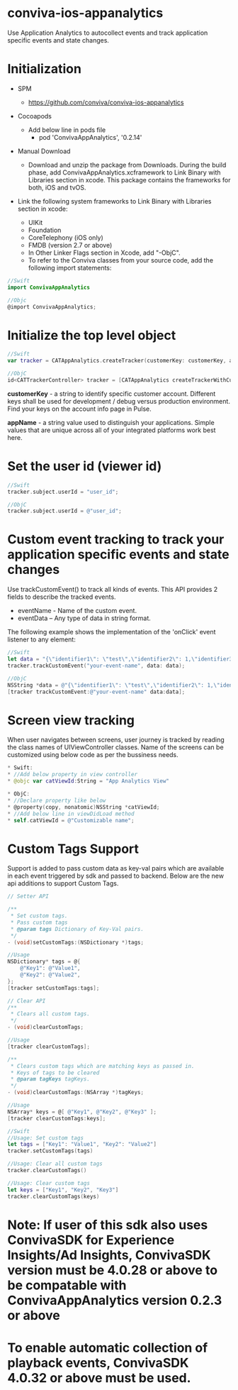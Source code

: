 # conviva-ios-appanalytics
Use Application Analytics to autocollect events and track application specific events and state changes.

# Initialization
* SPM
   * https://github.com/conviva/conviva-ios-appanalytics
* Cocoapods
   * Add below line in pods file
     * pod 'ConvivaAppAnalytics', '0.2.14'

* Manual Download
  * Download and unzip the package from Downloads. During the build phase, add ConvivaAppAnalytics.xcframework to Link Binary with Libraries section 
  in  xcode. This package contains the frameworks for both, iOS and tvOS.

* Link the following system frameworks to Link Binary with Libraries section in xcode:

  * UIKit
  * Foundation
  * CoreTelephony (iOS only)
  * FMDB (version 2.7 or above)
  * In Other Linker Flags section in Xcode, add "-ObjC".
  * To refer to the Conviva classes from your source code, add the following import statements:

```swift
//Swift
import ConvivaAppAnalytics
```

```objective-c
//Objc
@import ConvivaAppAnalytics;

```

# Initialize the top level object

```swift
//Swift
var tracker = CATAppAnalytics.createTracker(customerKey: customerKey, appName: appName)
```

```objective-c
//ObjC
id<CATTrackerController> tracker = [CATAppAnalytics createTrackerWithCustomerKey:customerKey appName:appName]
```

<strong>customerKey</strong> - a string to identify specific customer account. Different keys shall be used for development / debug versus production environment. Find your keys on the account info page in Pulse.

<strong>appName</strong> - a string value used to distinguish your applications. Simple values that are unique across all of your integrated platforms work best here.

# Set the user id (viewer id)
```swift
//Swift
tracker.subject.userId = "user_id";
```

```objective-c
//ObjC
tracker.subject.userId = @"user_id";
```
# Custom event tracking to track your application specific events and state changes
Use trackCustomEvent() to track all kinds of events. This API provides 2 fields to describe the tracked events. 
  * eventName  - Name of the custom event.
  * eventData  – Any type of data in string format.

The following example shows the implementation of the 'onClick' 
event listener to any element:

```swift
//Swift
let data = "{\"identifier1\": \"test\",\"identifier2\": 1,\"identifier3\":true}"
tracker.trackCustomEvent("your-event-name", data: data);
```

```objective-c
//ObjC
NSString *data = @"{\"identifier1\": \"test\",\"identifier2\": 1,\"identifier3\":true}";
[tracker trackCustomEvent:@"your-event-name" data:data];
```

# Screen view tracking
When user navigates between screens, user journey is tracked by reading the class names of UIViewController classes. Name of the screens can be customized using below code as per the bussiness needs.

```swift
* Swift:
* //Add below property in view controller
* @objc var catViewId:String = "App Analytics View"
```
```objective-c
* ObjC:
* //Declare property like below
* @property(copy, nonatomic)NSString *catViewId;
* //Add below line in viewDidLoad method
* self.catViewId = @"Customizable name";
```
# Custom Tags Support
Support is added to pass custom data as key-val pairs which are available in each event triggered by sdk and passed to backend. Below are the new api additions to support Custom Tags.

```objective-c
// Setter API

/**
 * Set custom tags.
 * Pass custom tags
 * @param tags Dictionary of Key-Val pairs.
 */
- (void)setCustomTags:(NSDictionary *)tags;

//Usage
NSDictionary* tags = @{
    @"Key1": @"Value1",
    @"Key2": @"Value2",
};
[tracker setCustomTags:tags];

// Clear API
/**
 * Clears all custom tags.
 */
- (void)clearCustomTags;

//Usage
[tracker clearCustomTags];

/**
 * Clears custom tags which are matching keys as passed in.
 * Keys of tags to be cleared
 * @param tagKeys tagKeys.
 */
- (void)clearCustomTags:(NSArray *)tagKeys;

//Usage
NSArray* keys = @[ @"Key1", @"Key2", @"Key3" ];
[tracker clearCustomTags:keys];

```
```swift
//Swift
//Usage: Set custom tags
let tags = ["Key1": "Value1", "Key2": "Value2"]
tracker.setCustomTags(tags)

//Usage: Clear all custom tags
tracker.clearCustomTags()

//Usage: Clear custom tags
let keys = ["Key1", "Key2", "Key3"]
tracker.clearCustomTags(keys)
```


# Note: If user of this sdk also uses ConvivaSDK for Experience Insights/Ad Insights, ConvivaSDK version must be 4.0.28 or above to be compatable with ConvivaAppAnalytics version 0.2.3 or above
# To enable automatic collection of playback events, ConvivaSDK 4.0.32 or above must be used.
 
